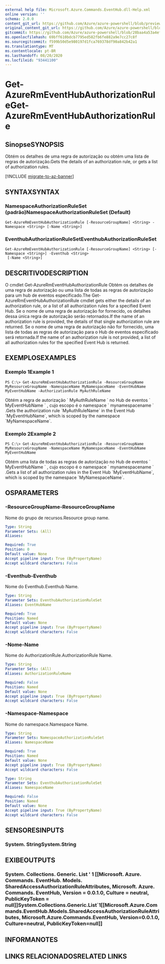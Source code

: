 ```yaml
---
external help file: Microsoft.Azure.Commands.EventHub.dll-Help.xml
online version: ''
schema: 2.0.0
content_git_url: https://github.com/Azure/azure-powershell/blob/preview/src/ResourceManager/EventHub/Commands.EventHub/help/Get-AzureRmEventHubAuthorizationRule.md
original_content_git_url: https://github.com/Azure/azure-powershell/blob/preview/src/ResourceManager/EventHub/Commands.EventHub/help/Get-AzureRmEventHubAuthorizationRule.md
gitcommit: https://github.com/Azure/azure-powershell/blob/28baa4a53a4efceb1197c032a8db08e199f0858d
ms.openlocfilehash: 69bff610bdcb7795ed582fb6fe882a9e7cc27c8f
ms.sourcegitcommit: f599b50d5e980197d1fca769378df90a842b42a1
ms.translationtype: MT
ms.contentlocale: pt-BR
ms.lasthandoff: 08/20/2020
ms.locfileid: "93441100"
---
```

# <span data-ttu-id="2f73c-101">Get-AzureRmEventHubAuthorizationRule</span><span class="sxs-lookup"><span data-stu-id="2f73c-101">Get-AzureRmEventHubAuthorizationRule</span></span>

## <span data-ttu-id="2f73c-102">Sinopse</span><span class="sxs-lookup"><span data-stu-id="2f73c-102">SYNOPSIS</span></span>
<span data-ttu-id="2f73c-103">Obtém os detalhes de uma regra de autorização ou obtém uma lista de regras de autorização.</span><span class="sxs-lookup"><span data-stu-id="2f73c-103">Gets the details of an authorization rule, or gets a list of authorization rules.</span></span>

[!INCLUDE [migrate-to-az-banner](../../includes/migrate-to-az-banner.md)]

## <span data-ttu-id="2f73c-104">SYNTAX</span><span class="sxs-lookup"><span data-stu-id="2f73c-104">SYNTAX</span></span>

### <span data-ttu-id="2f73c-105">NamespaceAuthorizationRuleSet (padrão)</span><span class="sxs-lookup"><span data-stu-id="2f73c-105">NamespaceAuthorizationRuleSet (Default)</span></span>
```
Get-AzureRmEventHubAuthorizationRule [-ResourceGroupName] <String> -Namespace <String> [-Name <String>]
```

### <span data-ttu-id="2f73c-106">EventhubAuthorizationRuleSet</span><span class="sxs-lookup"><span data-stu-id="2f73c-106">EventhubAuthorizationRuleSet</span></span>
```
Get-AzureRmEventHubAuthorizationRule [-ResourceGroupName] <String> [-Namespace <String>] -Eventhub <String>
 [-Name <String>]
```

## <span data-ttu-id="2f73c-107">DESCRITIVO</span><span class="sxs-lookup"><span data-stu-id="2f73c-107">DESCRIPTION</span></span>
<span data-ttu-id="2f73c-108">O cmdlet Get-AzureRmEventHubAuthorizationRule Obtém os detalhes de uma regra de autorização ou uma lista de todas as regras de autorização para um hub de eventos especificado.</span><span class="sxs-lookup"><span data-stu-id="2f73c-108">The Get-AzureRmEventHubAuthorizationRule cmdlet gets either the details of an authorization rule, or a list of all authorization rules for a specified Event Hub.</span></span>
<span data-ttu-id="2f73c-109">Se o nome de uma regra de autorização for fornecido, os detalhes dessa única regra de autorização serão retornados.</span><span class="sxs-lookup"><span data-stu-id="2f73c-109">If the name of an authorization rule is provided, the details of that single authorization rule are returned.</span></span>
<span data-ttu-id="2f73c-110">Se o nome de uma regra de autorização não for fornecido, uma lista de todas as regras de autorização para o Hub de eventos especificado será retornada.</span><span class="sxs-lookup"><span data-stu-id="2f73c-110">If the name of an authorization rule is not provided, a list of all authorization rules for the specified Event Hub is returned.</span></span>

## <span data-ttu-id="2f73c-111">EXEMPLOS</span><span class="sxs-lookup"><span data-stu-id="2f73c-111">EXAMPLES</span></span>

### <span data-ttu-id="2f73c-112">Exemplo 1</span><span class="sxs-lookup"><span data-stu-id="2f73c-112">Example 1</span></span>
```
PS C:\> Get-AzureRmEventHubAuthorizationRule -ResourceGroupName MyResourceGroupName -NamespaceName MyNamespaceName -EventHubName MyEventHubName -AuthorizationRule MyAuthRuleName
```

<span data-ttu-id="2f73c-113">Obtém a regra de autorização \` MyAuthRuleName \` no Hub de eventos \` MyEventHubName \` , cujo escopo é o namespace \` mynamespacename \` .</span><span class="sxs-lookup"><span data-stu-id="2f73c-113">Gets the authorization rule \`MyAuthRuleName\` in the Event Hub \`MyEventHubName\`, which is scoped by the namespace \`MyNamespaceName\`.</span></span>

### <span data-ttu-id="2f73c-114">Exemplo 2</span><span class="sxs-lookup"><span data-stu-id="2f73c-114">Example 2</span></span>
```
PS C:\> Get-AzureRmEventHubAuthorizationRule -ResourceGroupName MyResourceGroupName -NamespaceName MyNamespaceName -EventHubName MyEventHubName
```

<span data-ttu-id="2f73c-115">Obtém uma lista de todas as regras de autorização no Hub de eventos \` MyEventHubName \` , cujo escopo é o namespace \` mynamespacename \` .</span><span class="sxs-lookup"><span data-stu-id="2f73c-115">Gets a list of all authorization rules in the Event Hub \`MyEventHubName\`, which is scoped by the namespace \`MyNamespaceName\`.</span></span>

## <span data-ttu-id="2f73c-116">OS</span><span class="sxs-lookup"><span data-stu-id="2f73c-116">PARAMETERS</span></span>

### <span data-ttu-id="2f73c-117">-ResourceGroupName</span><span class="sxs-lookup"><span data-stu-id="2f73c-117">-ResourceGroupName</span></span>
<span data-ttu-id="2f73c-118">Nome do grupo de recursos.</span><span class="sxs-lookup"><span data-stu-id="2f73c-118">Resource group name.</span></span>

```yaml
Type: String
Parameter Sets: (All)
Aliases: 

Required: True
Position: 0
Default value: None
Accept pipeline input: True (ByPropertyName)
Accept wildcard characters: False
```

### <span data-ttu-id="2f73c-119">-Eventhub</span><span class="sxs-lookup"><span data-stu-id="2f73c-119">-Eventhub</span></span>
<span data-ttu-id="2f73c-120">Nome do Eventhub.</span><span class="sxs-lookup"><span data-stu-id="2f73c-120">Eventhub Name.</span></span>

```yaml
Type: String
Parameter Sets: EventhubAuthorizationRuleSet
Aliases: EventHubName

Required: True
Position: Named
Default value: None
Accept pipeline input: True (ByPropertyName)
Accept wildcard characters: False
```

### <span data-ttu-id="2f73c-121">-Nome</span><span class="sxs-lookup"><span data-stu-id="2f73c-121">-Name</span></span>
<span data-ttu-id="2f73c-122">Nome do AuthorizationRule.</span><span class="sxs-lookup"><span data-stu-id="2f73c-122">AuthorizationRule Name.</span></span>

```yaml
Type: String
Parameter Sets: (All)
Aliases: AuthorizationRuleName

Required: False
Position: Named
Default value: None
Accept pipeline input: True (ByPropertyName)
Accept wildcard characters: False
```

### <span data-ttu-id="2f73c-123">-Namespace</span><span class="sxs-lookup"><span data-stu-id="2f73c-123">-Namespace</span></span>
<span data-ttu-id="2f73c-124">Nome do namespace.</span><span class="sxs-lookup"><span data-stu-id="2f73c-124">Namespace Name.</span></span>

```yaml
Type: String
Parameter Sets: NamespaceAuthorizationRuleSet
Aliases: NamespaceName

Required: True
Position: Named
Default value: None
Accept pipeline input: True (ByPropertyName)
Accept wildcard characters: False
```

```yaml
Type: String
Parameter Sets: EventhubAuthorizationRuleSet
Aliases: NamespaceName

Required: False
Position: Named
Default value: None
Accept pipeline input: True (ByPropertyName)
Accept wildcard characters: False
```

## <span data-ttu-id="2f73c-125">SENSORES</span><span class="sxs-lookup"><span data-stu-id="2f73c-125">INPUTS</span></span>

### <span data-ttu-id="2f73c-126">System. String</span><span class="sxs-lookup"><span data-stu-id="2f73c-126">System.String</span></span>

## <span data-ttu-id="2f73c-127">EXIBE</span><span class="sxs-lookup"><span data-stu-id="2f73c-127">OUTPUTS</span></span>

### <span data-ttu-id="2f73c-128">System. Collections. Generic. List ' 1 [[Microsoft. Azure. Commands. EventHub. Models. SharedAccessAuthorizationRuleAttributes, Microsoft. Azure. Commands. EventHub, Version = 0.0.1.0, Culture = neutral, PublicKeyToken = null]]</span><span class="sxs-lookup"><span data-stu-id="2f73c-128">System.Collections.Generic.List\`1[[Microsoft.Azure.Commands.EventHub.Models.SharedAccessAuthorizationRuleAttributes, Microsoft.Azure.Commands.EventHub, Version=0.0.1.0, Culture=neutral, PublicKeyToken=null]]</span></span>

## <span data-ttu-id="2f73c-129">INFORMA</span><span class="sxs-lookup"><span data-stu-id="2f73c-129">NOTES</span></span>

## <span data-ttu-id="2f73c-130">LINKS RELACIONADOS</span><span class="sxs-lookup"><span data-stu-id="2f73c-130">RELATED LINKS</span></span>

